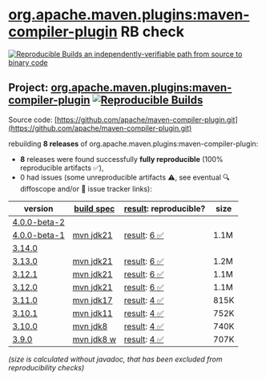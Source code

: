 [org.apache.maven.plugins:maven-compiler-plugin](https://central.sonatype.com/artifact/org.apache.maven.plugins/maven-compiler-plugin/versions) RB check
=======

[![Reproducible Builds](https://reproducible-builds.org/images/logos/rb.svg) an independently-verifiable path from source to binary code](https://reproducible-builds.org/)

## Project: [org.apache.maven.plugins:maven-compiler-plugin](https://central.sonatype.com/artifact/org.apache.maven.plugins/maven-compiler-plugin/versions) [![Reproducible Builds](https://img.shields.io/endpoint?url=https://raw.githubusercontent.com/jvm-repo-rebuild/reproducible-central/master/content/org/apache/maven/plugins/maven-compiler-plugin/badge.json)](https://github.com/jvm-repo-rebuild/reproducible-central/blob/master/content/org/apache/maven/plugins/maven-compiler-plugin/README.md)

Source code: [https://github.com/apache/maven-compiler-plugin.git](https://github.com/apache/maven-compiler-plugin.git)

rebuilding **8 releases** of org.apache.maven.plugins:maven-compiler-plugin:
- **8** releases were found successfully **fully reproducible** (100% reproducible artifacts :white_check_mark:),
- 0 had issues (some unreproducible artifacts :warning:, see eventual :mag: diffoscope and/or :memo: issue tracker links):

| version | [build spec](/BUILDSPEC.md) | [result](https://reproducible-builds.org/docs/jvm/): reproducible? | size |
| -- | --------- | ------ | -- |
| [4.0.0-beta-2](https://central.sonatype.com/artifact/org.apache.maven.plugins/maven-compiler-plugin/4.0.0-beta-2/pom) | | | |
| [4.0.0-beta-1](https://central.sonatype.com/artifact/org.apache.maven.plugins/maven-compiler-plugin/4.0.0-beta-1/pom) | [mvn jdk21](maven-compiler-plugin-4.0.0-beta-1.buildspec) | [result](maven-compiler-plugin-4.0.0-beta-1.buildinfo): [6 :white_check_mark: ](maven-compiler-plugin-4.0.0-beta-1.buildcompare) | 1.1M |
| [3.14.0](https://central.sonatype.com/artifact/org.apache.maven.plugins/maven-compiler-plugin/3.14.0/pom) | | | |
| [3.13.0](https://central.sonatype.com/artifact/org.apache.maven.plugins/maven-compiler-plugin/3.13.0/pom) | [mvn jdk21](maven-compiler-plugin-3.13.0.buildspec) | [result](maven-compiler-plugin-3.13.0.buildinfo): [6 :white_check_mark: ](maven-compiler-plugin-3.13.0.buildcompare) | 1.2M |
| [3.12.1](https://central.sonatype.com/artifact/org.apache.maven.plugins/maven-compiler-plugin/3.12.1/pom) | [mvn jdk21](maven-compiler-plugin-3.12.1.buildspec) | [result](maven-compiler-plugin-3.12.1.buildinfo): [6 :white_check_mark: ](maven-compiler-plugin-3.12.1.buildcompare) | 1.1M |
| [3.12.0](https://central.sonatype.com/artifact/org.apache.maven.plugins/maven-compiler-plugin/3.12.0/pom) | [mvn jdk21](maven-compiler-plugin-3.12.0.buildspec) | [result](maven-compiler-plugin-3.12.0.buildinfo): [6 :white_check_mark: ](maven-compiler-plugin-3.12.0.buildcompare) | 1.1M |
| [3.11.0](https://central.sonatype.com/artifact/org.apache.maven.plugins/maven-compiler-plugin/3.11.0/pom) | [mvn jdk17](maven-compiler-plugin-3.11.0.buildspec) | [result](maven-compiler-plugin-3.11.0.buildinfo): [4 :white_check_mark: ](maven-compiler-plugin-3.11.0.buildcompare) | 815K |
| [3.10.1](https://central.sonatype.com/artifact/org.apache.maven.plugins/maven-compiler-plugin/3.10.1/pom) | [mvn jdk11](maven-compiler-plugin-3.10.1.buildspec) | [result](maven-compiler-plugin-3.10.1.buildinfo): [4 :white_check_mark: ](maven-compiler-plugin-3.10.1.buildcompare) | 752K |
| [3.10.0](https://central.sonatype.com/artifact/org.apache.maven.plugins/maven-compiler-plugin/3.10.0/pom) | [mvn jdk8](maven-compiler-plugin-3.10.0.buildspec) | [result](maven-compiler-plugin-3.10.0.buildinfo): [4 :white_check_mark: ](maven-compiler-plugin-3.10.0.buildcompare) | 740K |
| [3.9.0](https://central.sonatype.com/artifact/org.apache.maven.plugins/maven-compiler-plugin/3.9.0/pom) | [mvn jdk8 w](maven-compiler-plugin-3.9.0.buildspec) | [result](maven-compiler-plugin-3.9.0.buildinfo): [4 :white_check_mark: ](maven-compiler-plugin-3.9.0.buildcompare) | 707K |

<i>(size is calculated without javadoc, that has been excluded from reproducibility checks)</i>
